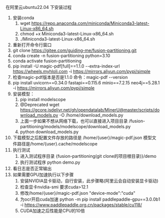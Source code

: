 
在阿里云ubuntu22.04 下安装过程
1. 安装conda
    1. wget https://repo.anaconda.com/miniconda/Miniconda3-latest-Linux-x86_64.sh
    2. chmod +x Miniconda3-latest-Linux-x86_64.sh
    3. ./Miniconda3-latest-Linux-x86_64.sh
2. 重新打开命令行窗口
3. git clone https://gitee.com/guiding-me/fusion-partitioning.git
4. conda create -n fusion-partitioning python=3.10
5. conda activate  fusion-partitioning
6. pip install -U magic-pdf[full]==1.1.0 --extra-index-url https://wheels.myhloli.com -i https://mirrors.aliyun.com/pypi/simple
7. 检查magic-pdf版本是否是1.1.0 命令：magic-pdf --version
8. pip install uvicorn==0.34.0 fastapi==0.115.6 minio==7.2.15 neo4j==5.28.1 -i https://mirrors.aliyun.com/pypi/simple
9. 安装模型：
    1. pip install modelscope
    2. @Deprecated  wget https://gcore.jsdelivr.net/gh/opendatalab/MinerU@master/scripts/download_models.py -O /home/download_models.py
    3. 上面一步如果不想从网络下载，也可以直接进入项目目录 /fusion-partitioning/models/modelscope/download_models.py
    4. python download_models.py
10. 下载模型之后配置文件存放的路径是 /home/{user}/magic-pdf.json  模型文件路径是/home/{user}.cache/modelscope
11. 执行测试
    1. 进入测试程序目录 {fusion-partitioning(git clone的项目根目录)}/demo
    2. 执行测试程序 python demo.py
12. 看日志是否正常输出
13. 如果需要GPU加速执行以下步骤
    1. 安装NVIDIA显卡驱动，自行安装，此步骤略(阿里云会自动安装显卡驱动)
    2. 检查显卡nvidia-smi 要求cuda>12.1
    3. 修改/home/{user}/magic-pdf.json   "device-mode":"cuda"
    4. 为ocr开启cuda加速 python -m pip install paddlepaddle-gpu==3.0.0b1 -i https://www.paddlepaddle.org.cn/packages/stable/cu118/
    5. CUDA加速之后性能是CPU的10倍